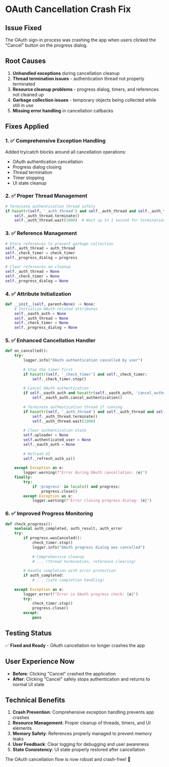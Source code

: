 # OAuth Cancellation Crash Fix

## Issue Fixed
The OAuth sign-in process was crashing the app when users clicked the "Cancel" button on the progress dialog.

## Root Causes
1. **Unhandled exceptions** during cancellation cleanup
2. **Thread termination issues** - authentication thread not properly terminated
3. **Resource cleanup problems** - progress dialog, timers, and references not cleaned up
4. **Garbage collection issues** - temporary objects being collected while still in use
5. **Missing error handling** in cancellation callbacks

## Fixes Applied

### 1. ✅ Comprehensive Exception Handling
Added try/catch blocks around all cancellation operations:
- OAuth authentication cancellation
- Progress dialog closing
- Thread termination
- Timer stopping
- UI state cleanup

### 2. ✅ Proper Thread Management
```python
# Terminate authentication thread safely
if hasattr(self, '_auth_thread') and self._auth_thread and self._auth_thread.isRunning():
    self._auth_thread.terminate()
    self._auth_thread.wait(1000)  # Wait up to 1 second for termination
```

### 3. ✅ Reference Management
```python
# Store references to prevent garbage collection
self._auth_thread = auth_thread
self._check_timer = check_timer
self._progress_dialog = progress

# Clear references on cleanup
self._auth_thread = None
self._check_timer = None
self._progress_dialog = None
```

### 4. ✅ Attribute Initialization
```python
def __init__(self, parent=None) -> None:
    # Initialize OAuth-related attributes
    self._oauth_auth = None
    self._auth_thread = None
    self._check_timer = None
    self._progress_dialog = None
```

### 5. ✅ Enhanced Cancellation Handler
```python
def on_cancelled():
    try:
        logger.info("OAuth authentication cancelled by user")
        
        # Stop the timer first
        if hasattr(self, '_check_timer') and self._check_timer:
            self._check_timer.stop()
        
        # Cancel OAuth authentication
        if self._oauth_auth and hasattr(self._oauth_auth, 'cancel_authentication'):
            self._oauth_auth.cancel_authentication()
        
        # Terminate authentication thread if running
        if hasattr(self, '_auth_thread') and self._auth_thread and self._auth_thread.isRunning():
            self._auth_thread.terminate()
            self._auth_thread.wait(1000)
        
        # Clear authentication state
        self.uploader = None
        self.authenticated_user = None
        self._oauth_auth = None
        
        # Refresh UI
        self._refresh_auth_ui()
        
    except Exception as e:
        logger.warning(f"Error during OAuth cancellation: {e}")
    finally:
        try:
            if 'progress' in locals() and progress:
                progress.close()
        except Exception as e:
            logger.warning(f"Error closing progress dialog: {e}")
```

### 6. ✅ Improved Progress Monitoring
```python
def check_progress():
    nonlocal auth_completed, auth_result, auth_error
    try:
        if progress.wasCanceled():
            check_timer.stop()
            logger.info("OAuth progress dialog was cancelled")
            
            # Comprehensive cleanup
            # ... (thread termination, reference clearing)
            
        # Handle completion with error protection
        if auth_completed:
            # ... (safe completion handling)
            
    except Exception as e:
        logger.error(f"Error in OAuth progress check: {e}")
        try:
            check_timer.stop()
            progress.close()
        except:
            pass
```

## Testing Status
✅ **Fixed and Ready** - OAuth cancellation no longer crashes the app

## User Experience Now
- **Before**: Clicking "Cancel" crashed the application
- **After**: Clicking "Cancel" safely stops authentication and returns to normal UI state

## Technical Benefits
1. **Crash Prevention**: Comprehensive exception handling prevents app crashes
2. **Resource Management**: Proper cleanup of threads, timers, and UI elements
3. **Memory Safety**: References properly managed to prevent memory leaks
4. **User Feedback**: Clear logging for debugging and user awareness
5. **State Consistency**: UI state properly restored after cancellation

The OAuth cancellation flow is now robust and crash-free! 🎉
